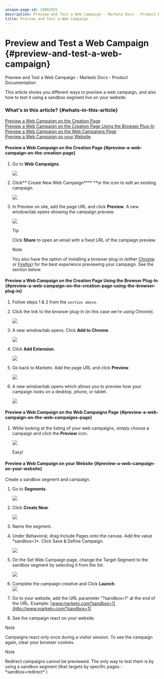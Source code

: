 ```yaml
---
unique-page-id: 10092925
description: Preview and Test a Web Campaign - Marketo Docs - Product Documentation
title: Preview and Test a Web Campaign
---
```


# Preview and Test a Web Campaign {#preview-and-test-a-web-campaign}

Preview and Test a Web Campaign - Marketo Docs - Product Documentation

This article shows you different ways to preview a web campaign, and also how to test it using a sandbox segment live on your website.

### What's in this article? {#whats-in-this-article}

[Preview a Web Campaign on the Creation Page](#preview-a-web-campaign-on-the-creation-page)  
[Preview a Web Campaign on the Creation Page Using the Browser Plug-In](#preview-a-web-campaign-on-the-creation-page-using-the-browser-plug-in)  
[Preview a Web Campaign on the Web Campaigns Page](#preview-a-web-campaign-on-the-web-campaigns-page)  
[Preview a Web Campaign on your Website](#preview-a-web-campaign-on-your-website)

#### Preview a Web Campaign on the Creation Page {#preview-a-web-campaign-on-the-creation-page}

1. Go to **Web** **Campaigns**.

   ![](assets/image2016-8-18-15-3a59-3a35.png)

1. Click** Create New Web Campaign****&nbsp;**or the icon to edit an existing campaign.

   ![](assets/create-new-or-edit-web-campaign.png)

1. In Preview on site, add the&nbsp;page URL&nbsp;and click&nbsp;**Preview**.&nbsp;A new window/tab opens showing the campaign preview.

   ![](assets/three-1.png)

   >[!TIP]
   >
   >Click **Share** to open an email with a fixed URL of the campaign preview.

   >[!NOTE]
   >
   >You also have the option of installing a browser plug-in (either [Chrome](https://chrome.google.com/webstore/detail/marketo-web-personalizati/ldiddonjplchallbngbccbfdfeldohkj) or [Firefox](http://docs.marketo.com/display/docs/assets/mwp-0.0.0.8.xpi)) for the best experience previewing your campaign. See the section below.

#### Preview a Web Campaign on the Creation Page Using the Browser Plug-In {#preview-a-web-campaign-on-the-creation-page-using-the-browser-plug-in}

1. Follow steps 1 & 2 from the `section above`.
1. Click the link to the browser plug-in (in this case we're using Chrome).

   ![](assets/4-1.png)

1. A new window/tab opens. Click **Add to Chrome**.

   ![](assets/five.png)

1. Click **Add Extension**.

   ![](assets/six.png)

1. Go back to Marketo. Add the&nbsp;page URL&nbsp;and click&nbsp;**Preview**.&nbsp;

   ![](assets/seven.png)

1. A new window/tab opens which allows you to preview how your campaign looks on a desktop, phone, or tablet.

   ![](assets/campaign-preview.png)

#### Preview a Web Campaign on the Web Campaigns Page {#preview-a-web-campaign-on-the-web-campaigns-page}

1. While looking at the listing of your web campaigns, simply choose a campaign and click the&nbsp;**Preview**&nbsp;icon.

   ![](assets/web-campaigns-1-preview-hand.png)

   Easy!

#### Preview a Web Campaign on your Website {#preview-a-web-campaign-on-your-website}

Create a sandbox segment and campaign.

1. Go to **Segments**.

   ![](assets/new-dropdown-segments-hand.jpg)

1. Click&nbsp;**Create New**.

   ![](assets/image2015-9-10-10-3a42-3a39.png)

1. Name the segment. 
1. Under Behavioral, drag Include Pages onto the canvas. Add the value &#42;sandbox=1&#42;. Click&nbsp;Save & Define Campaign.

   ![](assets/segment.png)

1. On the Set Web Campaign page, change the Target Segment to the sandbox segment by selecting it from the list.

   ![](assets/set-web-campaign-target-segment.jpg)

1. Complete the campaign creative and Click **Launch**.  
   ![](assets/click-launch.jpg)

1. Go to your website, add the URL parameter "?sandbox=1" at the end of the URL. Example: [www.marketo.com?sandbox=1](http://www.marketo.com/?sandbox=1)
1. See the campaign react on your website.

>[!NOTE]
>
>Campaigns react only once during a visitor session. To see the campaign again, clear your browser cookies.

>[!NOTE]
>
>Redirect campaigns cannot be previewed. The only way to test them is by using a sandbox segment (that targets by specific pages - &#42;sandbox=redirect&#42; )

